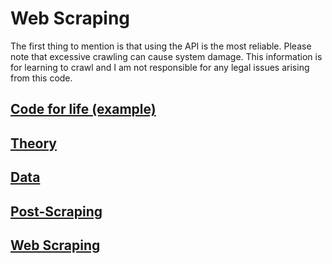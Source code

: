 # Web Scraping
The first thing to mention is that using the API is the most reliable. 
Please note that excessive crawling can cause system damage. 
This information is for learning to crawl and I am not responsible for any legal issues arising from this code. 

## [Code for life (example)](1_Web_Scraping/README.md)
## [Theory](2_Theory/README.md)
## [Data](3_Data/README.md)
## [Post-Scraping](4_Post-Action/README.md)
## [Web Scraping](V_Web_Scraping/README.md)